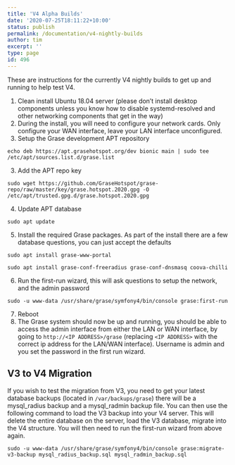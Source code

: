 ```yaml
---
title: 'V4 Alpha Builds'
date: '2020-07-25T18:11:22+10:00'
status: publish
permalink: /documentation/v4-nightly-builds
author: tim
excerpt: ''
type: page
id: 496
---
```

These are instructions for the currently V4 nightly builds to get up and running to help test V4.

1. Clean install Ubuntu 18.04 server (please don’t install desktop components unless you know how to disable systemd-resolved and other networking components that get in the way)
  1. During the install, you will need to configure your network cards. Only configure your WAN interface, leave your LAN interface unconfigured.
2. Setup the Grase development APT repository  
  ```shell
  echo deb https://apt.grasehotspot.org/dev bionic main | sudo tee /etc/apt/sources.list.d/grase.list
  ```
3. Add the APT repo key  
  ```shell
  sudo wget https://github.com/GraseHotspot/grase-repo/raw/master/key/grase.hotspot.2020.gpg -O /etc/apt/trusted.gpg.d/grase.hotspot.2020.gpg
  ```
4. Update APT database  
  ```shell
  sudo apt update
  ```
5. Install the required Grase packages. As part of the install there are a few database questions, you can just accept the defaults  
  ```shell
  sudo apt install grase-www-portal
  ```
  
    
  ```shell
  sudo apt install grase-conf-freeradius grase-conf-dnsmasq coova-chilli
  ```
6. Run the first-run wizard, this will ask questions to setup the network, and the admin password  
  ```shell
  sudo -u www-data /usr/share/grase/symfony4/bin/console grase:first-run
  ```
7. Reboot
8. The Grase system should now be up and running, you should be able to access the admin interface from either the LAN or WAN interface, by going to `http://<IP ADDRESS>/grase` (replacing `<IP ADDRESS>` with the correct ip address for the LAN/WAN interface). Username is admin and you set the password in the first run wizard.

V3 to V4 Migration
------------------

If you wish to test the migration from V3, you need to get your latest database backups (located in `/var/backups/grase`) there will be a mysql\_radius backup and a mysql\_radmin backup file. You can then use the following command to load the V3 backup into your V4 server. This will delete the entire database on the server, load the V3 database, migrate into the V4 structure. You will then need to run the first-run wizard from above again.

```shell
sudo -u www-data /usr/share/grase/symfony4/bin/console grase:migrate-v3-backup mysql_radius_backup.sql mysql_radmin_backup.sql
```